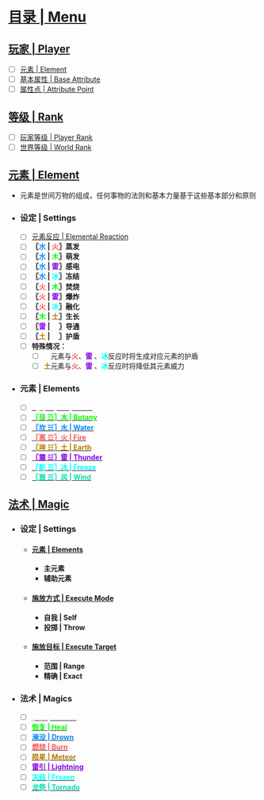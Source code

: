 # [目录 | Menu](./index.md)

## [玩家 | Player](./Player.md)

- [ ] [元素 | Element](./Player.md#Element)
- [ ] [基本属性 | Base Attribute](./Player.md#Base%20Attribute)
- [ ] [属性点 | Attribute Point](./Player.md#Attribute%20Point)

## [等级 | Rank](./Rank.md)

- [ ] [玩家等级 | Player Rank](./Rank.md#Player%20Rank)
- [ ] [世界等级 | World Rank](./Rank.md#World%20Rank)

## [元素 | Element](./element/Element.md)

- 元素是世间万物的组成，任何事物的法则和基本力量基于这些基本部分和原则
- ### 设定 | Settings
  - [ ] [元素反应 | Elemental Reaction](./element/Element.md#Elemental%20Reaction)
  - [ ] **〖<font color=#0088ff>水</font> | <font color=#ff5555>火</font>〗蒸发**
  - [ ] **〖<font color=#0088ff>水</font> | <font color=#00ff00>木</font>〗萌发**
  - [ ] **〖<font color=#0088ff>水</font> | <font color=#8800ee>雷</font>〗感电**
  - [ ] **〖<font color=#0088ff>水</font> | <font color=#00ffff>冰</font>〗冻结**
  - [ ] **〖<font color=#ff5555>火</font> | <font color=#00ff00>木</font>〗焚烧**
  - [ ] **〖<font color=#ff5555>火</font> | <font color=#8800ee>雷</font>〗爆炸**
  - [ ] **〖<font color=#ff5555>火</font> | <font color=#00ffff>冰</font>〗融化**
  - [ ] **〖<font color=#00ff00>木</font> | <font color=#b77b00>土</font>〗生长**
  - [ ] **〖<font color=#8800ee>雷</font> | <font color=#ffffff>金</font>〗导通**
  - [ ] **〖<font color=#b77b00>土</font> | <font color=#ffffff>金</font>〗护盾**
  - [ ] **特殊情况：**
    - [ ] <font color=#ffffff>**金**</font>元素与<font color=#ff5555>**火**</font>、<font color=#8800ee>**雷**</font>
    、<font color=#00ffff>**冰**</font>反应时将生成对应元素的护盾
    - [ ] <font color=#b77b00>**土**</font>元素与<font color=#ff5555>**火**</font>、<font color=#8800ee>**雷**</font>
    、<font color=#00ffff>**冰**</font>反应时将降低其元素威力

- ### 元素 | Elements
  - [ ] [<font color=#ffffff>**〖兑 ☱〗金 | Metal**</font>](./element/elements/Metal.md)
  - [ ] [<font color=#00ff00>**〖艮 ☶〗木 | Botany**</font>](element/elements/Botany.md)
  - [ ] [<font color=#0088ff>**〖坎 ☵〗水 | Water**</font>](element/elements/Water.md)
  - [ ] [<font color=#ff5555>**〖离 ☲〗火 | Fire**</font>](element/elements/Fire.md)
  - [ ] [<font color=#b77b00>**〖坤 ☷〗土 | Earth**</font>](element/elements/Earth.md)
  - [ ] [<font color=#8800ee>**〖震 ☳〗雷 | Thunder**</font>](element/elements/Thunder.md)
  - [ ] [<font color=#00ffff>**〖乾 ☰〗冰 | Freeze**</font>](element/elements/Freeze.md)
  - [ ] [<font color=#00ddaa>**〖巽 ☴〗风 | Wind**</font>](element/elements/Wind.md)

## [法术 | Magic](./magic/Magic.md)

- ### 设定 | Settings
  - #### [元素 | Elements](./magic/Magic.md#Elements)
    - **主元素**
    - **辅助元素**
  - #### [施放方式 | Execute Mode](./magic/Magic.md#Execute%20Mode)
    - **自我 | Self**
    - **投掷 | Throw**
  - #### [施放目标 | Execute Target](./magic/Magic.md#Execute%20Target)
    - **范围 | Range**
    - **精确 | Exact**

- ### 法术 | Magics
  - [ ] [<font color=#ffffff>**护盾 | Protect**</font>](./magic/magics/Protect.md)
  - [ ] [<font color=#00ff00>**恢复 | Heal**</font>](./magic/magics/Heal.md)
  - [ ] [<font color=#0088ff>**淹没 | Drown**</font>](./magic/magics/Drown.md)
  - [ ] [<font color=#ff5555>**燃烧 | Burn**</font>](./magic/magics/Burn.md)
  - [ ] [<font color=#b77b00>**陨星 | Meteor**</font>](./magic/magics/Meteor.md)
  - [ ] [<font color=#8800ee>**雷引 | Lightning**</font>](./magic/magics/Lightning.md)
  - [ ] [<font color=#00ffff>**冻结 | Frozen**</font>](./magic/magics/Frozen.md)
  - [ ] [<font color=#00ddaa>**龙卷 | Tornado**</font>](./magic/magics/Tornado.md)
